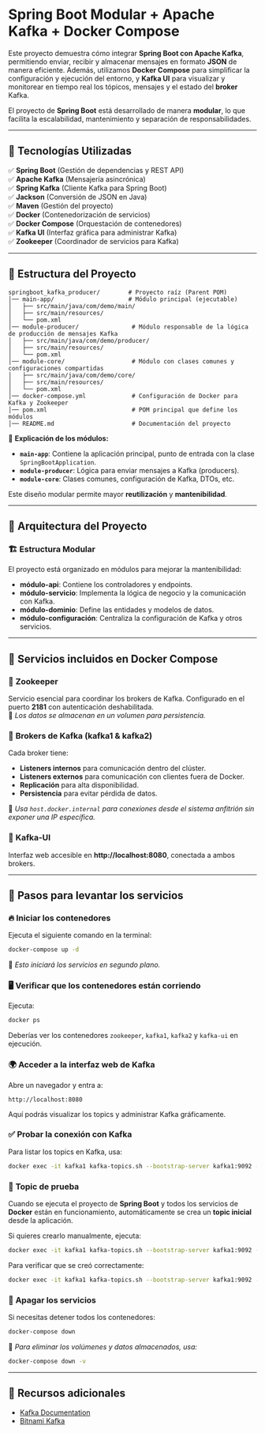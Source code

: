 # **Spring Boot Modular + Apache Kafka + Docker Compose**

Este proyecto demuestra cómo integrar **Spring Boot con Apache Kafka**, permitiendo enviar, recibir y almacenar mensajes en formato **JSON** de manera eficiente. Además, utilizamos **Docker Compose** para simplificar la configuración y ejecución del entorno, y **Kafka UI** para visualizar y monitorear en tiempo real los tópicos, mensajes y el estado del **broker** Kafka.

El proyecto de **Spring Boot** está desarrollado de manera **modular**, lo que facilita la escalabilidad, mantenimiento y separación de responsabilidades.

---

## **📌 Tecnologías Utilizadas**
✅ **Spring Boot** (Gestión de dependencias y REST API)  
✅ **Apache Kafka** (Mensajería asincrónica)  
✅ **Spring Kafka** (Cliente Kafka para Spring Boot)   
✅ **Jackson** (Conversión de JSON en Java)  
✅ **Maven** (Gestión del proyecto)  
✅ **Docker** (Contenedorización de servicios)  
✅ **Docker Compose** (Orquestación de contenedores)  
✅ **Kafka UI** (Interfaz gráfica para administrar Kafka)  
✅ **Zookeeper** (Coordinador de servicios para Kafka)  

---

## **📌 Estructura del Proyecto**

```
springboot_kafka_producer/        # Proyecto raíz (Parent POM)
│── main-app/                     # Módulo principal (ejecutable)
│   ├── src/main/java/com/demo/main/  
│   ├── src/main/resources/  
│   └── pom.xml  
│── module-producer/               # Módulo responsable de la lógica de producción de mensajes Kafka
│   ├── src/main/java/com/demo/producer/  
│   ├── src/main/resources/  
│   └── pom.xml  
│── module-core/                   # Módulo con clases comunes y configuraciones compartidas
│   ├── src/main/java/com/demo/core/  
│   ├── src/main/resources/  
│   └── pom.xml  
│── docker-compose.yml             # Configuración de Docker para Kafka y Zookeeper  
│── pom.xml                        # POM principal que define los módulos  
│── README.md                      # Documentación del proyecto  
```

📌 **Explicación de los módulos:**  
- **`main-app`**: Contiene la aplicación principal, punto de entrada con la clase `SpringBootApplication`.  
- **`module-producer`**: Lógica para enviar mensajes a Kafka (producers).  
- **`module-core`**: Clases comunes, configuración de Kafka, DTOs, etc.  

Este diseño modular permite mayor **reutilización** y **mantenibilidad**.



---

## **📌 Arquitectura del Proyecto**

### 🏗️ **Estructura Modular**
El proyecto está organizado en módulos para mejorar la mantenibilidad:
- **módulo-api**: Contiene los controladores y endpoints.
- **módulo-servicio**: Implementa la lógica de negocio y la comunicación con Kafka.
- **módulo-dominio**: Define las entidades y modelos de datos.
- **módulo-configuración**: Centraliza la configuración de Kafka y otros servicios.

---

## **📌 Servicios incluidos en Docker Compose**

### 🔹 **Zookeeper**
Servicio esencial para coordinar los brokers de Kafka. Configurado en el puerto **2181** con autenticación deshabilitada.  
📌 *Los datos se almacenan en un volumen para persistencia.*

### 🔹 **Brokers de Kafka (kafka1 & kafka2)**
Cada broker tiene:
- **Listeners internos** para comunicación dentro del clúster.
- **Listeners externos** para comunicación con clientes fuera de Docker.
- **Replicación** para alta disponibilidad.
- **Persistencia** para evitar pérdida de datos.

📌 *Usa `host.docker.internal` para conexiones desde el sistema anfitrión sin exponer una IP específica.*

### 🔹 **Kafka-UI**
Interfaz web accesible en **http://localhost:8080**, conectada a ambos brokers.

---

## **📌 Pasos para levantar los servicios**

### 🔥 **Iniciar los contenedores**
Ejecuta el siguiente comando en la terminal:

```sh
docker-compose up -d
```

📌 *Esto iniciará los servicios en segundo plano.*

### 🖥️ **Verificar que los contenedores están corriendo**
Ejecuta:

```sh
docker ps
```

Deberías ver los contenedores `zookeeper`, `kafka1`, `kafka2` y `kafka-ui` en ejecución.

### 🌍 **Acceder a la interfaz web de Kafka**
Abre un navegador y entra a:

```
http://localhost:8080
```

Aquí podrás visualizar los topics y administrar Kafka gráficamente.

### ✅ **Probar la conexión con Kafka**
Para listar los topics en Kafka, usa:

```sh
docker exec -it kafka1 kafka-topics.sh --bootstrap-server kafka1:9092 --list
```

### 📌 **Topic de prueba**
Cuando se ejecuta el proyecto de **Spring Boot** y todos los servicios de **Docker** están en funcionamiento, automáticamente se crea un **topic inicial** desde la aplicación.

Si quieres crearlo manualmente, ejecuta:

```sh
docker exec -it kafka1 kafka-topics.sh --bootstrap-server kafka1:9092 --create --topic test-topic --partitions 3 --replication-factor 2
```

Para verificar que se creó correctamente:

```sh
docker exec -it kafka1 kafka-topics.sh --bootstrap-server kafka1:9092 --describe --topic test-topic
```

### 🛑 **Apagar los servicios**
Si necesitas detener todos los contenedores:

```sh
docker-compose down
```

📌 *Para eliminar los volúmenes y datos almacenados, usa:*

```sh
docker-compose down -v
```

---

## **📌 Recursos adicionales**
- [Kafka Documentation](https://kafka.apache.org/documentation/)
- [Bitnami Kafka](https://hub.docker.com/r/bitnami/kafka)

